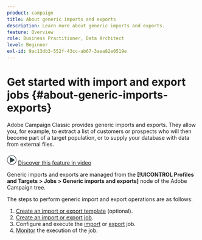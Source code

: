 ```yaml
---
product: campaign
title: About generic imports and exports
description: Learn more about generic imports and exports.
feature: Overview
role: Business Practitioner, Data Architect
level: Beginner
exl-id: 9ac13db3-552f-43cc-ab67-3aea82e0519e
---
```

# Get started with import and export jobs {#about-generic-imports-exports}

Adobe Campaign Classic provides generic imports and exports. They allow you, for example, to extract a list of customers or prospects who will then become part of a target population, or to supply your database with data from external files.

![](assets/do-not-localize/how-to-video.png) [Discover this feature in video](../../../common/profiles/using/exporting-and-importing-profiles.md#import-profiles-video)

Generic imports and exports are managed from the **[!UICONTROL Profiles and Targets > Jobs > Generic imports and exports]** node of the Adobe Campaign tree.

The steps to perform generic import and export operations are as follows:

1. [Create an import or export template](../../platform/using/creating-import-export-templates.md) (optional).
1. [Create an import or export job](../../platform/using/creating-import-export-jobs.md).
1. Configure and execute the [import](../../platform/using/executing-import-jobs.md) or [export](../../platform/using/executing-export-jobs.md) job.
1. [Monitor](../../platform/using/monitoring-jobs-execution.md) the execution of the job.
